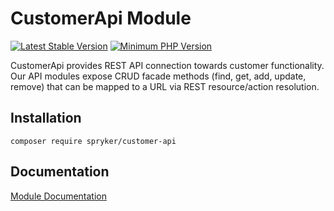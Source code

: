 # CustomerApi Module
[![Latest Stable Version](https://poser.pugx.org/spryker/customer-api/v/stable.svg)](https://packagist.org/packages/spryker/customer-api)
[![Minimum PHP Version](https://img.shields.io/badge/php-%3E%3D%207.3-8892BF.svg)](https://php.net/)

CustomerApi provides REST API connection towards customer functionality. Our API modules expose CRUD facade methods (find, get, add, update, remove) that can be mapped to a URL via REST resource/action resolution.

## Installation

```
composer require spryker/customer-api
```

## Documentation

[Module Documentation](https://academy.spryker.com/developing_with_spryker/module_guide/customer_management/customer/customer.html)
